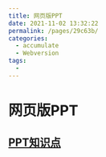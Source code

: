 ```yaml
---
title: 网页版PPT
date: 2021-11-02 13:32:22
permalink: /pages/29c63b/
categories:
  - accumulate
  - Webversion
tags:
  - 
---
```

# 网页版PPT

## [PPT知识点](/accumulate/Webversion/Webversion.html)